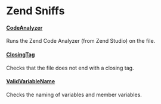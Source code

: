 # Zend Sniffs

#### [CodeAnalyzer](./Zend/Debug.CodeAnalyzer.md)

Runs the Zend Code Analyzer (from Zend Studio) on the file.

#### [ClosingTag](./Zend/Files.ClosingTag.md)

Checks that the file does not end with a closing tag.

#### [ValidVariableName](./Zend/NamingConventions.ValidVariableName.md)

Checks the naming of variables and member variables.